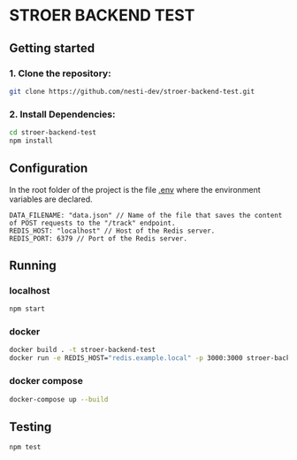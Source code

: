 # STROER BACKEND TEST

## Getting started

### 1. Clone the repository:
```bash
git clone https://github.com/nesti-dev/stroer-backend-test.git
```

### 2. Install Dependencies:
 ```bash
 cd stroer-backend-test
 npm install
 ```

## Configuration
In the root folder of the project is the file [.env](.env) where the environment variables are declared.
```
DATA_FILENAME: "data.json" // Name of the file that saves the content of POST requests to the "/track" endpoint.
REDIS_HOST: "localhost" // Host of the Redis server.
REDIS_PORT: 6379 // Port of the Redis server.
```

## Running

### localhost
```bash
npm start
```

### docker
```bash
docker build . -t stroer-backend-test
docker run -e REDIS_HOST="redis.example.local" -p 3000:3000 stroer-backend-test
```

### docker compose
```bash
docker-compose up --build
```

## Testing

```bash
npm test
```
